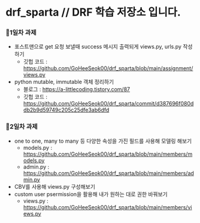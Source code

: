 # drf_sparta // DRF 학습 저장소 입니다.

### 🎈1일차 과제
- 포스트맨으로 get 요청 보낼때 success 메시지 출력되게 views.py, urls.py 작성하기
  - 깃헙 코드 : https://github.com/GoHeeSeok00/drf_sparta/blob/main/assignment/views.py
- python mutable, immutable 객체 정리하기 
  - 블로그 : https://a-littlecoding.tistory.com/87
  - 깃헙 코드 : https://github.com/GoHeeSeok00/drf_sparta/commit/d387696f080ddb2b9d59749c205c25dfe3ab6dfd


### 🎈2일차 과제
- one to one, many to many 등 다양한 속성을 가진 필드를 사용해 모델링 해보기
  - models.py : https://github.com/GoHeeSeok00/drf_sparta/blob/main/members/models.py
  - admin.py : https://github.com/GoHeeSeok00/drf_sparta/blob/main/members/admin.py
- CBV를 사용해 views.py 구성해보기
- custom user psermission을 활용해 내가 원하는 대로 권한 바꿔보기
  - views.py : https://github.com/GoHeeSeok00/drf_sparta/blob/main/members/views.py
